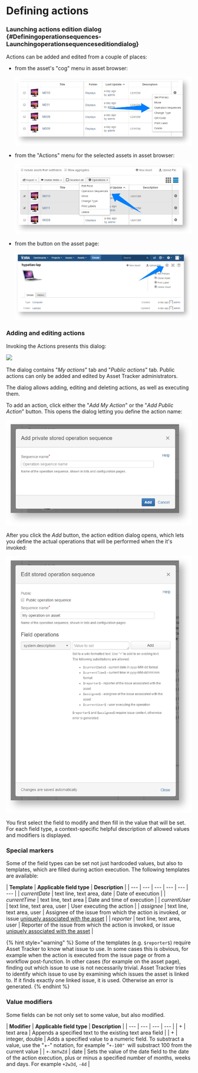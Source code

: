 # Defining actions

### Launching actions edition dialog {#Definingoperationsequences-Launchingoperationsequenceseditiondialog}

Actions can be added and edited from a couple of places:

* from the asset's "cog" menu in asset browser:

  ![](../../.gitbook/assets/image%20%2810%29.png)

* from the "Actions" menu for the selected assets in asset browser:

  ![](../../.gitbook/assets/image%20%2830%29.png)

* from the button on the asset page:

  ![](../../.gitbook/assets/image%20%2823%29.png)

### Adding and editing actions

Invoking the Actions presents this dialog:

![](https://confluence.spartez.com/download/attachments/36733363/oplist.png?version=1&modificationDate=1496396005769&api=v2&effects=drop-shadow)

The dialog contains "_My actions_" tab and "_Public actions_" tab. Public actions can only be added and edited by Asset Tracker administrators. 

The dialog allows adding, editing and deleting actions, as well as executing them.

To add an action, click either the "_Add My Action_" or the "_Add Public Action_" button. This opens the dialog letting you define the action name:

![](../../.gitbook/assets/image%20%2847%29.png)

After you click the _Add_ button, the action edition dialog opens, which lets you define the actual operations that will be performed when the it's invoked:

![](../../.gitbook/assets/image%20%2863%29.png)

You first select the field to modify and then fill in the value that will be set. For each field type, a context-specific helpful description of allowed values and modifiers is displayed.

### Special markers

Some of the field types can be set not just hardcoded values, but also to templates, which are filled during action execution. The following templates are available:

| **Template** | **Applicable field type** | **Description** |
| --- | --- | --- | --- | --- | --- |
| $currentDate$ | text line, text area, date | Date of execution |
| $currentTime$ | text line, text area | Date and time of execution |
| $currentUser$ | text line, text area, user | User executing the action |
| $assignee$ | text line, text area, user | Assignee of the issue from which the action is invoked, or issue [uniquely associated with the asset](../../integrations/jira-asset-field/) |
| $reporter$ | text line, text area, user | Reporter of the issue from which the action is invoked, or issue [uniquely associated with the asset](../../integrations/jira-asset-field/) |

{% hint style="warning" %}
Some of the templates \(e.g. `$reporter$`\) require Asset Tracker to know what issue to use. In some cases this is obvious, for example when the action is executed from the issue page or from a workflow post-function. In other cases \(for example on the asset page\), finding out which issue to use is not necessarily trivial. Asset Tracker tries to identify which issue to use by examining which issues the asset is linked to. If it finds exactly one linked issue, it is used. Otherwise an error is generated.
{% endhint %}

### Value modifiers

Some fields can be not only set to some value, but also modified. 

| **Modifier** | **Applicable field type** | **Description** |
| --- | --- | --- | --- |
| + | text area | Appends a specified text to the existing text area field |
| + | integer, double | Adds a specified value to a numeric field. To substract a value, use the "+-" notation,  for example "`+-100" `will substract 100 from the current value |
| `+-XmYwZd` | date | Sets the value of the date field to the date of the action execution,  plus or minus a specified number of months, weeks and days. For example `+2w3d`, `-4d` |



